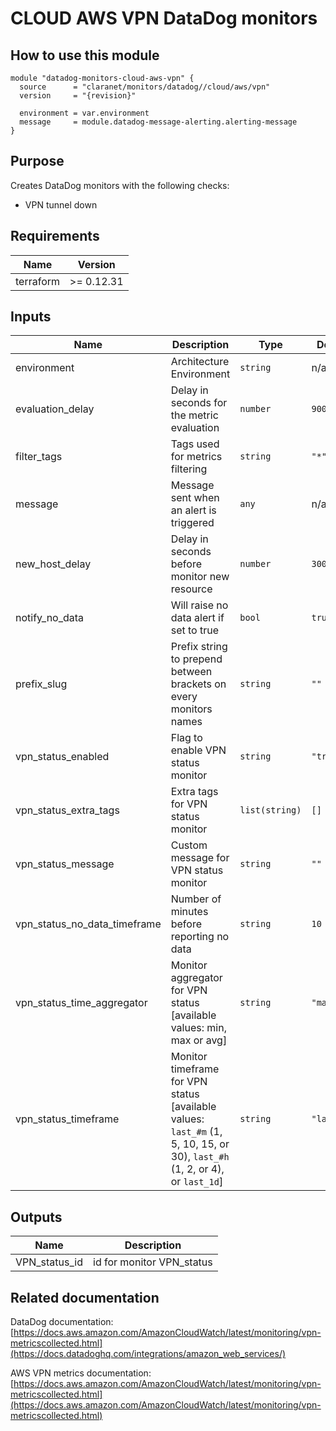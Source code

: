 # CLOUD AWS VPN DataDog monitors

## How to use this module

```hcl
module "datadog-monitors-cloud-aws-vpn" {
  source      = "claranet/monitors/datadog//cloud/aws/vpn"
  version     = "{revision}"

  environment = var.environment
  message     = module.datadog-message-alerting.alerting-message
}

```

## Purpose

Creates DataDog monitors with the following checks:

- VPN tunnel down

## Requirements

| Name | Version |
|------|---------|
| terraform | >= 0.12.31 |

## Inputs

| Name | Description | Type | Default | Required |
|------|-------------|------|---------|:--------:|
| environment | Architecture Environment | `string` | n/a | yes |
| evaluation\_delay | Delay in seconds for the metric evaluation | `number` | `900` | no |
| filter\_tags | Tags used for metrics filtering | `string` | `"*"` | no |
| message | Message sent when an alert is triggered | `any` | n/a | yes |
| new\_host\_delay | Delay in seconds before monitor new resource | `number` | `300` | no |
| notify\_no\_data | Will raise no data alert if set to true | `bool` | `true` | no |
| prefix\_slug | Prefix string to prepend between brackets on every monitors names | `string` | `""` | no |
| vpn\_status\_enabled | Flag to enable VPN status monitor | `string` | `"true"` | no |
| vpn\_status\_extra\_tags | Extra tags for VPN status monitor | `list(string)` | `[]` | no |
| vpn\_status\_message | Custom message for VPN status monitor | `string` | `""` | no |
| vpn\_status\_no\_data\_timeframe | Number of minutes before reporting no data | `string` | `10` | no |
| vpn\_status\_time\_aggregator | Monitor aggregator for VPN status [available values: min, max or avg] | `string` | `"max"` | no |
| vpn\_status\_timeframe | Monitor timeframe for VPN status [available values: `last_#m` (1, 5, 10, 15, or 30), `last_#h` (1, 2, or 4), or `last_1d`] | `string` | `"last_5m"` | no |

## Outputs

| Name | Description |
|------|-------------|
| VPN\_status\_id | id for monitor VPN\_status |

## Related documentation

DataDog documentation: [https://docs.aws.amazon.com/AmazonCloudWatch/latest/monitoring/vpn-metricscollected.html](https://docs.datadoghq.com/integrations/amazon_web_services/)

AWS VPN metrics documentation: [https://docs.aws.amazon.com/AmazonCloudWatch/latest/monitoring/vpn-metricscollected.html](https://docs.aws.amazon.com/AmazonCloudWatch/latest/monitoring/vpn-metricscollected.html)
